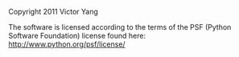 Copyright 2011 Victor Yang

The software is licensed according to the terms of the PSF (Python Software Foundation) license found here: http://www.python.org/psf/license/